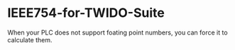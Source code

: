 # IEEE754-for-TWIDO-Suite
When your PLC does not support foating point numbers, you can force it to calculate them.
